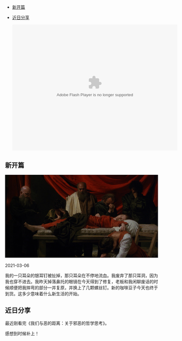 - [新开篇](#---)

- [近日分享](#----)

  <embed height="415" width="544" quality="high" allowfullscreen="true" type="application/x-shockwave-flash" src="//static.hdslb.com/miniloader.swf" flashvars="aid=8506694&page=1" pluginspage="//www.adobe.com/shockwave/download/download.cgi?P1_Prod_Version=ShockwaveFlash"></embed>

## 新开篇

<img src="./docs/luvit1.png" alt="preview" style="zoom: 200%;" />

2021-03-06

我的一只耳朵的银耳钉被扯掉，那只耳朵在不停地流血。我废弃了那只耳洞，因为我也穿不进去。我昨天掉落鼻托的眼镜在今天得到了修复，老板和我闲聊废话的时候顺便把我摔弯的部分一并复原，并换上了几颗螺丝钉。新的咖啡豆子今天也终于到货。这多少意味着什么新生活的开始。

## 近日分享

最近刚看完《我们与恶的距离：关于邪恶的哲学思考》。

感想到时候补上！



